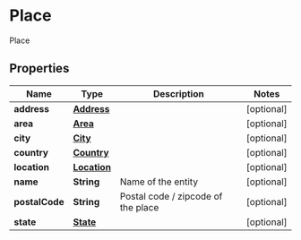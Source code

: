 

# Place

Place

## Properties

| Name | Type | Description | Notes |
|------------ | ------------- | ------------- | -------------|
|**address** | [**Address**](Address.md) |  |  [optional] |
|**area** | [**Area**](Area.md) |  |  [optional] |
|**city** | [**City**](City.md) |  |  [optional] |
|**country** | [**Country**](Country.md) |  |  [optional] |
|**location** | [**Location**](Location.md) |  |  [optional] |
|**name** | **String** | Name of the entity |  [optional] |
|**postalCode** | **String** | Postal code / zipcode of the place |  [optional] |
|**state** | [**State**](State.md) |  |  [optional] |



